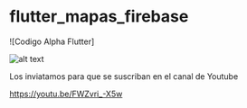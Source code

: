 # flutter_mapas_firebase

![Codigo Alpha Flutter]

![alt text](https://github.com/codigoalphacol/apprecipe/blob/master/recetasparte2_First_Frame.png)

Los inviatamos para que se suscriban en el canal de Youtube

https://youtu.be/FWZvri_-X5w
